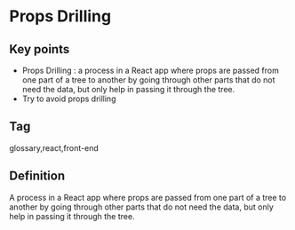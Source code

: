 # Props Drilling 


## Key points
- Props Drilling : a process in a React app where props are passed from one part of a tree to another by going through other parts that do not need the data, but only help in passing it through the tree.
- Try to avoid props drilling

## Tag
glossary,react,front-end

## Definition 
A process in a React app where props are passed from one part of a tree to another by going through other parts that do not need the data, but only help in passing it through the tree.
